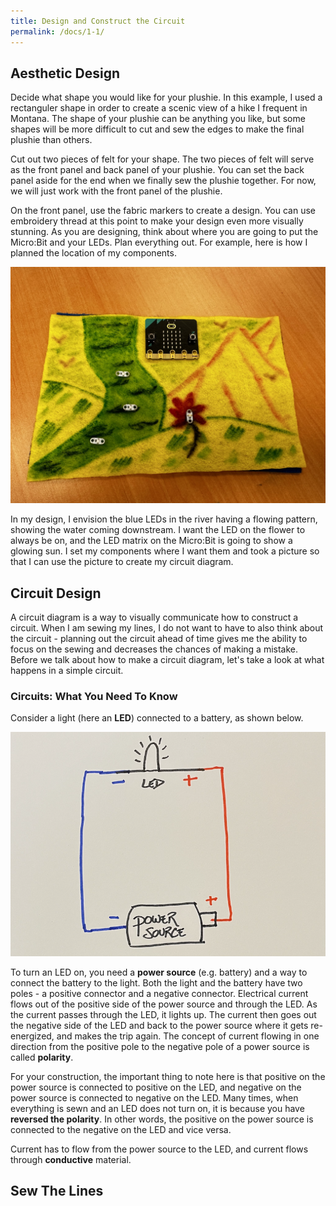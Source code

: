 ```yaml
---
title: Design and Construct the Circuit
permalink: /docs/1-1/
---
```

## Aesthetic Design
Decide what shape you would like for your plushie. In this example, I used a rectanguler shape in order to create a scenic view of a hike I frequent in Montana. The shape of your plushie can be anything you like, but some shapes will be more difficult to cut and sew the edges to make the final plushie than others. 

Cut out two pieces of felt for your shape. The two pieces of felt will serve as the front panel and back panel of your plushie. You can set the back panel aside for the end when we finally sew the plushie together. For now, we will just work with the front panel of the plushie.

On the front panel, use the fabric markers to create a design. You can use embroidery thread at this point to make your design even more visually stunning. As you are designing, think about where you are going to put the Micro:Bit and your LEDs. Plan everything out. For example, here is how I planned the location of my components.

![planning the design](../images/1-planning.jpeg)

In my design, I envision the blue LEDs in the river having a flowing pattern, showing the water coming downstream. I want the LED on the flower to always be on, and the LED matrix on the Micro:Bit is going to show a glowing sun. I set my components where I want them and took a picture so that I can use the picture to create my circuit diagram.

## Circuit Design
A circuit diagram is a way to visually communicate how to construct a circuit. When I am sewing my lines, I do not want to have to also think about the circuit - planning out the circuit ahead of time gives me the ability to focus on the sewing and decreases the chances of making a mistake. Before we talk about how to make a circuit diagram, let's take a look at what happens in a simple circuit.

### Circuits: What You Need To Know
Consider a light (here an **LED**) connected to a battery, as shown below.

![simple circuit](../images/simple-circuit.png)

To turn an LED on, you need a **power source** (e.g. battery) and a way to connect the battery to the light. Both the light and the battery have two poles - a positive connector and a negative connector. Electrical current flows out of the positive side of the power source and through the LED. As the current passes through the LED, it lights up. The current then goes out the negative side of the LED and back to the power source where it gets re-energized, and makes the trip again. The concept of current flowing in one direction from the positive pole to the negative pole of a power source is called **polarity**. 

For your construction, the important thing to note here is that positive on the power source is connected to positive on the LED, and negative on the power source is connected to negative on the LED. <span class="important">Many times, when everything is sewn and an LED does not turn on, it is because you have <b>reversed the polarity</b>. In other words, the positive on the power source is connected to the negative on the LED and vice versa.</span>

Current has to flow from the power source to the LED, and current flows through **conductive** material. 

## Sew The Lines